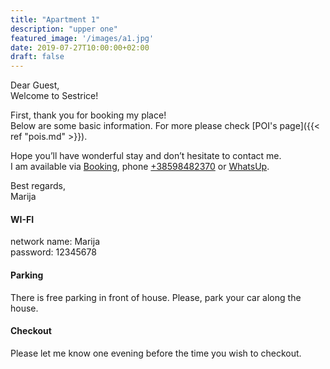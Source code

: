 ```yaml
---
title: "Apartment 1"
description: "upper one"
featured_image: '/images/a1.jpg'
date: 2019-07-27T10:00:00+02:00
draft: false
---
```


Dear Guest,  
Welcome to Sestrice!  

First, thank you for booking my place!  
Below are some basic information. For more please check [POI's page]({{< ref "pois.md" >}}).

Hope you’ll have wonderful stay and don’t hesitate to contact me.  
I am available via [Booking](https://www.booking.com/hotel/hr/sestrice.hr.html), 
phone [+38598482370](tel:+38598482370) or [WhatsUp](https://wa.me/38598482370).


Best regards,  
Marija


#### WI-FI

network name: Marija  
password: 12345678

#### Parking

There is free parking in front of house. Please, park your car along the house.


#### Checkout

Please let me know one evening before the time you wish to checkout.


